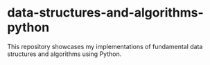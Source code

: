 # data-structures-and-algorithms-python
This repository showcases my implementations of fundamental data structures and algorithms using Python.
